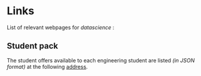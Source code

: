 # Links

List of relevant webpages for *datascience* :

## Student pack

The student offers available to each engineering student are listed *(in JSON format)* at the following [address](https://github.com/DataScIIEnce-ENSIIE/student-pack).